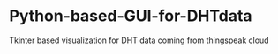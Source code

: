# Python-based-GUI-for-DHTdata
Tkinter based visualization for DHT data coming from thingspeak cloud

